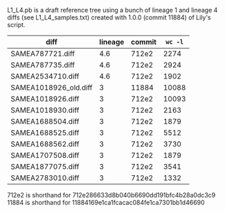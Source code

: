 L1_L4.pb is a draft reference tree using a bunch of lineage 1 and lineage 4 diffs (see L1_L4_samples.txt) created with 1.0.0 (commit 11884) of Lily's script.


| diff                  | lineage   | commit | `wc -l`|
|-------------------    |---------  |------- | ------ |
| SAMEA787721.diff      | 4.6       | 712e2  |  2274  |
| SAMEA787735.diff      | 4.6       | 712e2  |  2924  |
| SAMEA2534710.diff     | 4.6       | 712e2  |  1902  |
| SAMEA1018926_old.diff | 3         | 11884  | 10088  |
| SAMEA1018926.diff     | 3         | 712e2  | 10093  |
| SAMEA1018930.diff     | 3         | 712e2  |  2163  |
| SAMEA1688504.diff     | 3         | 712e2  |  1879  |
| SAMEA1688525.diff     | 3         | 712e2  |  5512  |
| SAMEA1688562.diff     | 3         | 712e2  |  3730  |
| SAMEA1707508.diff     | 3         | 712e2  |  1879  |
| SAMEA1877075.diff     | 3         | 712e2  |  3541  |
| SAMEA2783010.diff     | 3         | 712e2  |  1332  |

712e2 is shorthand for 712e286633d8b040b6690dd191bfc4b28a0dc3c9
11884 is shorthand for 11884169e1ca1fcacac084fe1ca7301bb1d46690